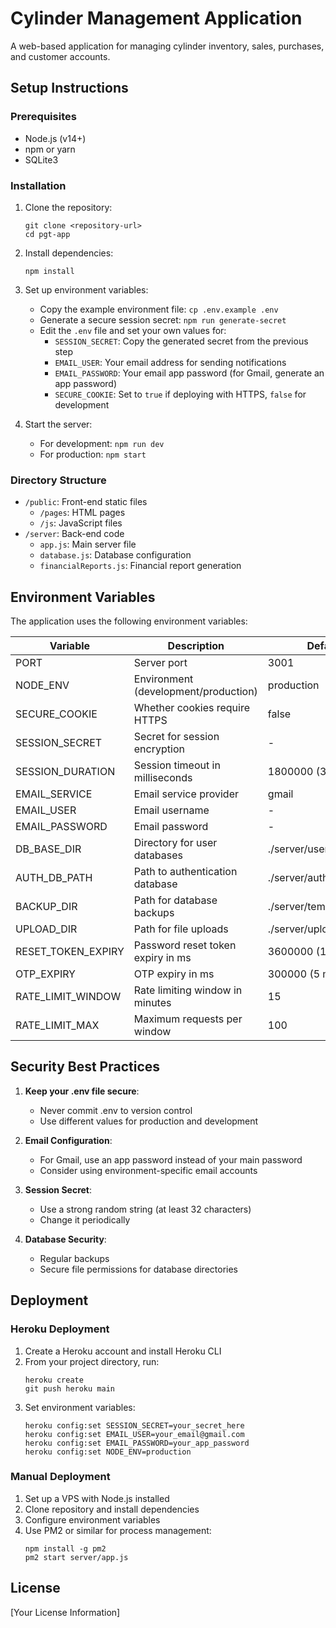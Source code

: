 # Cylinder Management Application

A web-based application for managing cylinder inventory, sales, purchases, and customer accounts.

## Setup Instructions

### Prerequisites

- Node.js (v14+)
- npm or yarn
- SQLite3

### Installation

1. Clone the repository:
   ```
   git clone <repository-url>
   cd pgt-app
   ```

2. Install dependencies:
   ```
   npm install
   ```

3. Set up environment variables:
   - Copy the example environment file: `cp .env.example .env`
   - Generate a secure session secret: `npm run generate-secret`
   - Edit the `.env` file and set your own values for:
     - `SESSION_SECRET`: Copy the generated secret from the previous step
     - `EMAIL_USER`: Your email address for sending notifications
     - `EMAIL_PASSWORD`: Your email app password (for Gmail, generate an app password)
     - `SECURE_COOKIE`: Set to `true` if deploying with HTTPS, `false` for development

4. Start the server:
   - For development: `npm run dev`
   - For production: `npm start`

### Directory Structure

- `/public`: Front-end static files
  - `/pages`: HTML pages
  - `/js`: JavaScript files
- `/server`: Back-end code
  - `app.js`: Main server file
  - `database.js`: Database configuration
  - `financialReports.js`: Financial report generation

## Environment Variables

The application uses the following environment variables:

| Variable | Description | Default |
|----------|-------------|---------|
| PORT | Server port | 3001 |
| NODE_ENV | Environment (development/production) | production |
| SECURE_COOKIE | Whether cookies require HTTPS | false |
| SESSION_SECRET | Secret for session encryption | - |
| SESSION_DURATION | Session timeout in milliseconds | 1800000 (30 min) |
| EMAIL_SERVICE | Email service provider | gmail |
| EMAIL_USER | Email username | - |
| EMAIL_PASSWORD | Email password | - |
| DB_BASE_DIR | Directory for user databases | ./server/user_databases |
| AUTH_DB_PATH | Path to authentication database | ./server/auth.db |
| BACKUP_DIR | Path for database backups | ./server/temp_backups |
| UPLOAD_DIR | Path for file uploads | ./server/uploads |
| RESET_TOKEN_EXPIRY | Password reset token expiry in ms | 3600000 (1 hour) |
| OTP_EXPIRY | OTP expiry in ms | 300000 (5 min) |
| RATE_LIMIT_WINDOW | Rate limiting window in minutes | 15 |
| RATE_LIMIT_MAX | Maximum requests per window | 100 |

## Security Best Practices

1. **Keep your .env file secure**: 
   - Never commit .env to version control
   - Use different values for production and development

2. **Email Configuration**:
   - For Gmail, use an app password instead of your main password
   - Consider using environment-specific email accounts

3. **Session Secret**:
   - Use a strong random string (at least 32 characters)
   - Change it periodically

4. **Database Security**:
   - Regular backups
   - Secure file permissions for database directories

## Deployment

### Heroku Deployment

1. Create a Heroku account and install Heroku CLI
2. From your project directory, run:
   ```
   heroku create
   git push heroku main
   ```
3. Set environment variables:
   ```
   heroku config:set SESSION_SECRET=your_secret_here
   heroku config:set EMAIL_USER=your_email@gmail.com
   heroku config:set EMAIL_PASSWORD=your_app_password
   heroku config:set NODE_ENV=production
   ```

### Manual Deployment

1. Set up a VPS with Node.js installed
2. Clone repository and install dependencies
3. Configure environment variables
4. Use PM2 or similar for process management:
   ```
   npm install -g pm2
   pm2 start server/app.js
   ```

## License

[Your License Information] 